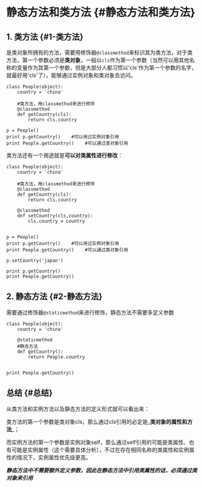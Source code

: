# 静态方法和类方法 {#静态方法和类方法}

## 1. 类方法 {#1-类方法}

是类对象所拥有的方法，需要用修饰器`@classmethod`来标识其为类方法，对于类方法，第一个参数必须是**类对象**，一般以`cls`作为第一个参数（当然可以用其他名称的变量作为其第一个参数，但是大部分人都习惯以'cls'作为第一个参数的名字，就最好用'cls'了），能够通过实例对象和类对象去访问。

```
class People(object):
    country = 'china'

    #类方法，用classmethod来进行修饰
    @classmethod
    def getCountry(cls):
        return cls.country

p = People()
print p.getCountry()    #可以用过实例对象引用
print People.getCountry()    #可以通过类对象引用
```

类方法还有一个用途就是**可以对类属性进行修改**：

```
class People(object):
    country = 'china'

    #类方法，用classmethod来进行修饰
    @classmethod
    def getCountry(cls):
        return cls.country

    @classmethod
    def setCountry(cls,country):
        cls.country = country


p = People()
print p.getCountry()    #可以用过实例对象引用
print People.getCountry()    #可以通过类对象引用

p.setCountry('japan')   

print p.getCountry()   
print People.getCountry()
```

## 2. 静态方法 {#2-静态方法}

需要通过修饰器`@staticmethod`来进行修饰，静态方法不需要多定义参数

```
class People(object):
    country = 'china'

    @staticmethod
    #静态方法
    def getCountry():
        return People.country


print People.getCountry()
```

## 总结 {#总结}

从类方法和实例方法以及静态方法的定义形式就可以看出来：

类方法的第一个参数是类对象cls，那么通过cls引用的必定是_**类对象的属性和方法**_；

而实例方法的第一个参数是实例对象self，那么通过self引用的可能是类属性、也有可能是实例属性（这个需要具体分析），不过在存在相同名称的类属性和实例属性的情况下，实例属性优先级更高。

_**静态方法中不需要额外定义参数，因此在静态方法中引用类属性的话，必须通过类对象来引用**_

# 



